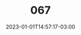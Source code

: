---
title: "067"
date: 2023-01-01T14:57:17-03:00
draft: false
autorias: ["Guilherme Vieira"]
plataformas: ["Python"]
descricao: "Cria uma escada de 100 degraus, um degrau para cada valor da contagem."
autorias_url: ["https://guilhermevieira.info"]
url: "/formas/067"
---